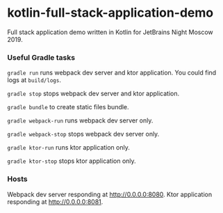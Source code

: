 # kotlin-full-stack-application-demo

Full stack application demo written in Kotlin for JetBrains Night Moscow 2019.

### Useful Gradle tasks
`gradle run` runs webpack dev server and ktor application. You could find logs at `build/logs`.

`gradle stop` stops webpack dev server and ktor application.

`gradle bundle` to create static files bundle.

`gradle webpack-run` runs webpack dev server only.

`gradle webpack-stop` stops webpack dev server only.

`gradle ktor-run` runs ktor application only.

`gradle ktor-stop` stops ktor application only.

### Hosts
Webpack dev server responding at http://0.0.0.0:8080. Ktor application responding at http://0.0.0.0:8081.
